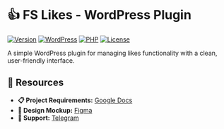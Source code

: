 # 👍 FS Likes - WordPress Plugin

[![Version](https://img.shields.io/badge/version-1.0.0-blue.svg)](https://github.com/indigit/fs-likes)
[![WordPress](https://img.shields.io/badge/WordPress-6.5%2B-blue.svg)](https://wordpress.org/)
[![PHP](https://img.shields.io/badge/PHP-7.4%2B-blue.svg)](https://php.net/)
[![License](https://img.shields.io/badge/license-GPL--2.0%2B-green.svg)](https://www.gnu.org/licenses/gpl-2.0.html)

A simple WordPress plugin for managing likes functionality with a clean, user-friendly interface.

## 📖 Resources

- **📋 Project Requirements:** [Google Docs](https://docs.google.com/document/d/11EcUpDhgiwdp5hiRk0BGDEJ5mtGvpMBtEouIbo43JEw)
- **🎨 Design Mockup:** [Figma](https://www.figma.com/design/b8RWY2GHgpfbFUR6xlvYmF/)
- **💬 Support:** [Telegram](https://t.me/cbing)
